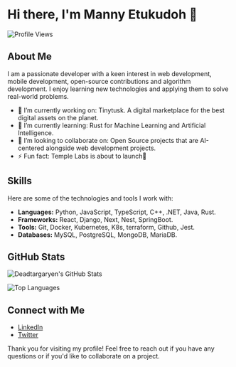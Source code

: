 # Hi there, I'm Manny Etukudoh 👋

![Profile Views](https://komarev.com/ghpvc/?username=Deadtargaryen&style=flat-square)

## About Me

I am a passionate developer with a keen interest in web development, mobile development, open-source contributions and algorithm development. I enjoy learning new technologies and applying them to solve real-world problems.

- 🔭 I’m currently working on: Tinytusk. A digital marketplace for the best digital assets on the planet.
- 🌱 I’m currently learning: Rust for Machine Learning and Artificial Intelligence.
- 👯 I’m looking to collaborate on: Open Source projects that are AI-centered alongside web development projects.
- ⚡ Fun fact: Temple Labs is about to launch🚀

## Skills

Here are some of the technologies and tools I work with:

- **Languages:** Python, JavaScript, TypeScript, C++, .NET, Java, Rust.
- **Frameworks:** React, Django, Next, Nest, SpringBoot.
- **Tools:** Git, Docker, Kubernetes, K8s, terraform, Github, Jest.  
- **Databases:** MySQL, PostgreSQL, MongoDB, MariaDB.

## GitHub Stats

![Deadtargaryen's GitHub Stats](https://github-readme-stats.vercel.app/api?username=Deadtargaryen&show_icons=true&theme=radical)

![Top Languages](https://github-readme-stats.vercel.app/api/top-langs/?username=Deadtargaryen&layout=compact&theme=radical)


## Connect with Me

- [LinkedIn](https://linkedin.com/in/manny-etukudoh-97b81a194)
- [Twitter](https://x.com/deadtargaryan)

Thank you for visiting my profile! Feel free to reach out if you have any questions or if you'd like to collaborate on a project.
